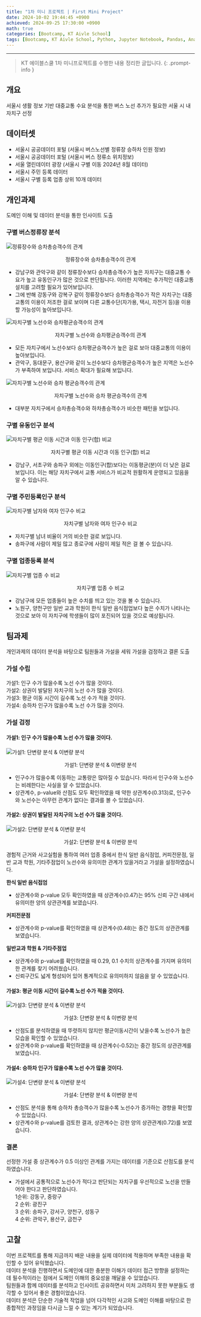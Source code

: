 ```yaml
--- 
title: "1차 미니 프로젝트 | First Mini Project" 
date: 2024-10-02 19:44:45 +0900
achieved: 2024-09-25 17:30:00 +0900
math: true
categories: [Bootcamp, KT Aivle School]
tags: [Bootcamp, KT Aivle School, Python, Jupyter Notebook, Pandas, Analysis, Mini Project]
---
```

---------- 	
> KT 에이블스쿨 1차 미니프로젝트를 수행한 내용 정리한 글입니다. 
{: .prompt-info } 

## **개요**
서울시 생활 정보 기반 대중교통 수요 분석을 통한 버스 노선 추가가 필요한 서울 시 내 자치구 선정

## **데이터셋**
- 서울시 공공데이터 포털 (서울시 버스노선별 정류장 승하차 인원 정보)
- 서울시 공공데이터 포털 (서울시 버스 정류소 위치정보)
- 서울 열린데이터 광장 (서울시 구별 이동 2024년 8월 데이터)
- 서울시 주민 등록 데이터 
- 서울시 구별 등록 업종 상위 10개 데이터 

## **개인과제**
도메인 이해 및 데이터 분석을 통한 인사이트 도출
### **구별 버스정류장 분석** 
![정류장수와 승차총승객수의 관계](https://github.com/tae2on/tae2on.github.io/blob/main/assets/img/bus_stop_passenger.jpg?raw=true)
<p align="center">정류장수와 승차총승객수의 관계</p>

- 강남구와 관악구와 같이 정류장수보다 승차총승객수가 높은 자치구는 대중교통 수요가 높고 유동인구가 많은 것으로 판단됩니다. 이러한 지역에는 추가적인 대중교통 설치를 고려할 필요가 있어보입니다. 
- 그에 반해 강동구와 강복구 같이 정류장수보다 승차총승객수가 작은 자치구는 대중교통의 이용이 저조한 걸로 보이며 다른 교통수단(자가용, 택시, 자전거 등)을 이용할 가능성이 높아보입니다. 

![자치구별 노선수와 승차평균승객수의 관계](https://github.com/tae2on/tae2on.github.io/blob/main/assets/img/bus_stop_passenger_district.jpg?raw=true)
<p align="center">자치구별 노선수와 승차평균승객수의 관계</p>

- 모든 자치구에서 노선수보다 승차평균승객수가 높은 걸로 보아 대중교통의 이용이 높아보입니다. 
- 관악구, 동대문구, 용산구와 같이 노선수보다 승차평균승객수가 높은 지역은 노선수가 부족하여 보입니다. 서비스 확대가 필요해 보입니다. 

![자치구별 노선수와 승차 평균승객수의 관계](https://github.com/tae2on/tae2on.github.io/blob/main/assets/img/boarding_alighting_comparison_districts.jpg?raw=true)
<p align="center">자치구별 노선수와 승차 평균승객수의 관계</p>

- 대부분 자치구에서 승차총승객수와 하차총승객수가 비슷한 패턴을 보입니다. 

### **구별 유동인구 분석** 
![자치구별 평균 이동 시간과 이동 인구(합) 비교](https://github.com/tae2on/tae2on.github.io/blob/main/assets/img/average_travel_time_population_comparison_districts.jpg?raw=true)
<p align="center">자치구별 평균 이동 시간과 이동 인구(합) 비교</p>

- 강남구, 서초구와 송파구 외에는 이동인구(합)보다는 이동평균(분)이 더 낮은 걸로 보입니다. 이는 해당 자치구에서 교통 서비스가 비교적 원활하게 운영되고 있음을 알 수 있습니다.  

### **구별 주민등록인구 분석** 
![자치구별 남자와 여자 인구수 비교](https://github.com/tae2on/tae2on.github.io/blob/main/assets/img/district_male_female_population_trend.jpg?raw=true)
<p align="center">자치구별 남자와 여자 인구수 비교</p>

- 자치구별 남녀 비율이 거의 비슷한 걸로 보입니다. 
- 송파구에 사람이 제일 많고 종로구에 사람이 제일 적은 걸 볼 수 있습니다. 

### **구별 업종등록 분석**

![자치구별 업종 수 비교](https://github.com/tae2on/tae2on.github.io/blob/main/assets/img/district_business_count_trend.jpg?raw=true)
<p align="center">자치구별 업종 수 비교</p>

- 강남구에 모든 업종들이 높은 수치를 띄고 있는 것을 볼 수 있습니다. 
- 노원구, 양천구만 일반 교과 학원이 한식 일반 음식점업보다 높은 수치가 나타나는 것으로 보아 이 자치구에 학생들이 많이 포진되어 있을 것으로 예상됩니다. 

## **팀과제** 
개인과제의 데이터 분석을 바탕으로 팀원들과 가설을 세워 가설을 검정하고 결론 도출
### **가설 수립**
가설1: 인구 수가 많을수록 노선 수가 많을 것이다. <br>
가설2: 상권이 발달된 자치구의 노선 수가 많을 것이다.<br>
가설3: 평균 이동 시간이 길수록 노선 수가 적을 것이다.<br>
가설4: 승하차 인구가 많을수록 노선 수가 많을 것이다.

### **가설 검정**
#### **가설1: 인구 수가 많을수록 노선 수가 많을 것이다.**
![가설1: 단변량 분석 & 이변량 분석](https://github.com/tae2on/tae2on.github.io/blob/main/assets/img/miniproject1_team_img1.jpg?raw=true)
<p align="center">가설1: 단변량 분석 & 이변량 분석</p>

- 인구수가 많을수록 이동하는 교통량은 많아질 수 있습니다. 따라서 인구수와 노선수는 비례한다는 사실을 알 수 있었습니다. 
- 상관계수, p-value와 산점도 모두 확인하였을 때 약한 상관계수(0.313)로, 인구수와 노선수는 아무런 관계가 없다는 결과를 볼 수 있었습니다.

#### **가설2: 상권이 발달된 자치구의 노선 수가 많을 것이다.**
![가설2: 단변량 분석 & 이변량 분석](https://github.com/tae2on/tae2on.github.io/blob/main/assets/img/miniproject1_team_img2.jpg?raw=true)
<p align="center">가설2: 단변량 분석 & 이변량 분석</p>

경험적 근거와 사고실험을 통하여 여러 업종 중에서 한식 일반 음식점업, 커피전문점, 일반 교과 학원, 기타주점업이 노선수와 유의미한 관계가 있을거라고 가설을 설정하였습니다. 

**한식 일반 음식접엄**
- 상관계수와 p-value 모두 확인하였을 때 상관계수(0.47)는 95% 신뢰 구간 내에서 유의미한 양의 상관관계를 보였습니다.

**커피전문점**
- 상관계수와 p-value를 확인하였을 때 상관계수(0.48)는 중간 정도의 상관관계를 보였습니다.

**일반교과 학원 & 기타주점업**
- 상관계수와 p-value를 확인하였을 때 0.29, 0.1 수치의 상관계수를 가지며 유의미한 관계를 찾기 어려웠습니다. 
- 신뢰구간도 넓게 형성되어 있어 통계적으로 유의미하지 않음을 알 수 있었습니다. 

#### **가설3: 평균 이동 시간이 길수록 노선 수가 적을 것이다.**
![가설3: 단변량 분석 & 이변량 분석](https://github.com/tae2on/tae2on.github.io/blob/main/assets/img/miniproject1_team_img3.jpg?raw=true)
<p align="center">가설3: 단변량 분석 & 이변량 분석</p>

- 산점도를 분석하였을 때 뚜렷하지 않지만 평균이동시간이 낮을수록 노선수가 높은 모습을 확인할 수 있었습니다. 
- 상관계수와 p-value를 확인하였을 때 상관계수(-0.52)는 중간 정도의 상관관계를 보였습니다. 

#### **가설4: 승하차 인구가 많을수록 노선 수가 많을 것이다.**
![가설4: 단변량 분석 & 이변량 분석](https://github.com/tae2on/tae2on.github.io/blob/main/assets/img/miniproject1_team_img4.jpg?raw=true)
<p align="center">가설4: 단변량 분석 & 이변량 분석</p>

- 산점도 분석을 통해 승하차 총승객수가 많을수록 노선수가 증가하는 경향을 확인할 수 있었습니다. 
- 상관계수와 p-value를 검토한 결과, 상관계수는 강한 양의 상관관계(0.72)를 보였습니다.

### **결론** 
선정한 가설 중 상관계수가 0.5 이상인 관계를 가지는 데이터를 기준으로 산점도를 분석하였습니다.

- 가설에서 공통적으로 노선수가 적다고 판단되는 자치구를 우선적으로 노선을 만들어야 한다고 판단하였습니다. <br>
1순위: 강동구, 중랑구<br>
2 순위: 광진구<br>
3 순위: 송파구, 강서구, 양천구, 성동구<br>
4 순위: 관악구, 용산구, 금천구

## **고찰** 
이번 프로젝트를 통해 지금까지 배운 내용을 실제 데이터에 적용하며 부족한 내용을 확인할 수 있어 유익했습니다. <br>
데이터 분석을 진행하면서 도메인에 대한 충분한 이해가 데이터 접근 방향을 설정하는 데 필수적이라는 점에서 도메인 이해의 중요성을 깨달을 수 있었습니다. <br>
팀원들과 함께 데이터를 분석하고 인사이트 공유하면서 미처 고려하지 못한 부분들도 생각할 수 있어서 좋은 경험이었습니다. <br>
데이터 분석은 단순한 기술적 작업을 넘어 다각적인 사고와 도메인 이해를 바탕으로 한 종합적인 과정임을 다시금 느낄 수 있는 계기가 되었습니다. 